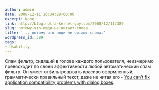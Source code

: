 ```yaml
---
author: admin
date: 2008-12-11 16:34:28+00:00
excerpt: None
link: http://blog.not-a-kernel-guy.com/2008/12/11/389
slug: потому-что-люди-не-читают-слова
title: '... потому что люди не читают слова.'
wordpress_id: 389
tags:
- Usability
---
```


Спам фильтр, сидящий в голове каждого пользователя, неизмеримо превосходит по своей эффективности любой автоматический спам фильтр. Он умеет отфильтровывать красиво оформленный, грамматически правильный текст, даже не читая его - [You can’t fix application compatibility problems with dialog boxes](http://blogs.msdn.com/cjacks/archive/2008/12/11/you-can-t-fix-application-compatibility-problems-with-dialog-boxes.aspx).
